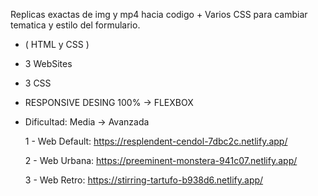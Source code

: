   Replicas exactas de img y mp4 hacia codigo + Varios CSS para cambiar tematica y estilo del formulario.
  
   
   + ( HTML y CSS )      
   + 3 WebSites
   + 3 CSS
          
   + RESPONSIVE DESING 100% -> FLEXBOX

  + Dificultad: Media -> Avanzada   

      1 - Web Default: https://resplendent-cendol-7dbc2c.netlify.app/
      
      2 - Web Urbana: https://preeminent-monstera-941c07.netlify.app/
      
      3 - Web Retro: https://stirring-tartufo-b938d6.netlify.app/
